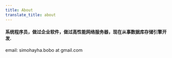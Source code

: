 ```yaml
---
title: About
translate_title: about
---
```

#### 系统程序员，做过企业软件，做过高性能网络服务器，现在从事数据库存储引擎开发.

email: simohayha.bobo at gmail.com
